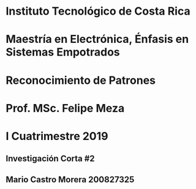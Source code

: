 # Instituto Tecnológico de Costa Rica
# Maestría en Electrónica, Énfasis en Sistemas Empotrados
# Reconocimiento de Patrones
# Prof. MSc. Felipe Meza
# I Cuatrimestre 2019
## Investigación Corta #2
## Mario Castro Morera 200827325
